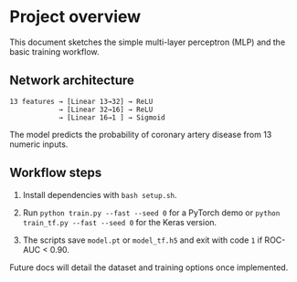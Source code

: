 # Project overview

This document sketches the simple multi-layer perceptron (MLP) and the basic
training workflow.

## Network architecture

```text
13 features → [Linear 13→32] → ReLU
            → [Linear 32→16] → ReLU
            → [Linear 16→1 ] → Sigmoid
```

The model predicts the probability of coronary artery disease from 13 numeric
inputs.

## Workflow steps

1. Install dependencies with `bash setup.sh`.

2. Run `python train.py --fast --seed 0` for a PyTorch demo or
   `python train_tf.py --fast --seed 0` for the Keras version.

3. The scripts save `model.pt` or `model_tf.h5` and exit with code `1` if
   ROC-AUC < 0.90.

Future docs will detail the dataset and training options once implemented.
